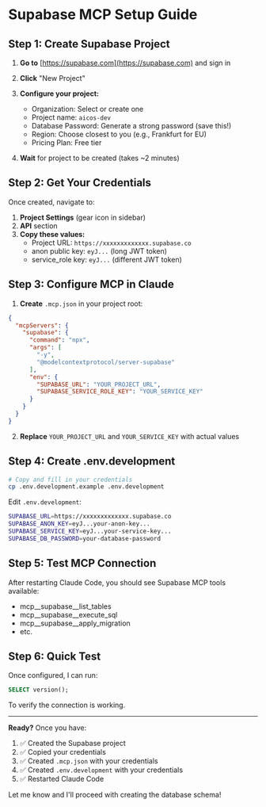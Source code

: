# Supabase MCP Setup Guide

## Step 1: Create Supabase Project

1. **Go to** [https://supabase.com](https://supabase.com) and sign in
2. **Click** "New Project"
3. **Configure your project:**
   - Organization: Select or create one
   - Project name: `aicos-dev`
   - Database Password: Generate a strong password (save this!)
   - Region: Choose closest to you (e.g., Frankfurt for EU)
   - Pricing Plan: Free tier

4. **Wait** for project to be created (takes ~2 minutes)

## Step 2: Get Your Credentials

Once created, navigate to:

1. **Project Settings** (gear icon in sidebar)
2. **API** section
3. **Copy these values:**
   - Project URL: `https://xxxxxxxxxxxxx.supabase.co`
   - anon public key: `eyJ...` (long JWT token)
   - service_role key: `eyJ...` (different JWT token)

## Step 3: Configure MCP in Claude

1. **Create** `.mcp.json` in your project root:

```json
{
  "mcpServers": {
    "supabase": {
      "command": "npx",
      "args": [
        "-y",
        "@modelcontextprotocol/server-supabase"
      ],
      "env": {
        "SUPABASE_URL": "YOUR_PROJECT_URL",
        "SUPABASE_SERVICE_ROLE_KEY": "YOUR_SERVICE_KEY"
      }
    }
  }
}
```

2. **Replace** `YOUR_PROJECT_URL` and `YOUR_SERVICE_KEY` with actual values

## Step 4: Create .env.development

```bash
# Copy and fill in your credentials
cp .env.development.example .env.development
```

Edit `.env.development`:
```bash
SUPABASE_URL=https://xxxxxxxxxxxxx.supabase.co
SUPABASE_ANON_KEY=eyJ...your-anon-key...
SUPABASE_SERVICE_KEY=eyJ...your-service-key...
SUPABASE_DB_PASSWORD=your-database-password
```

## Step 5: Test MCP Connection

After restarting Claude Code, you should see Supabase MCP tools available:
- mcp__supabase__list_tables
- mcp__supabase__execute_sql
- mcp__supabase__apply_migration
- etc.

## Step 6: Quick Test

Once configured, I can run:
```sql
SELECT version();
```

To verify the connection is working.

---

**Ready?** Once you have:
1. ✅ Created the Supabase project
2. ✅ Copied your credentials
3. ✅ Created `.mcp.json` with your credentials
4. ✅ Created `.env.development` with your credentials
5. ✅ Restarted Claude Code

Let me know and I'll proceed with creating the database schema!